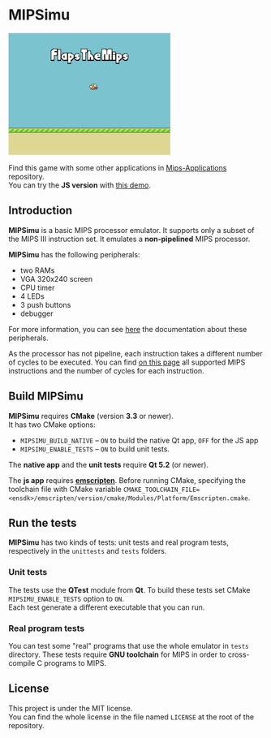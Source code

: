 # MIPSimu

![](docs/flapsthemips.gif)

Find this game with some other applications in [Mips-Applications][apps]
repository.  
You can try the **JS version** with [this demo][js-demo].



## Introduction

**MIPSimu** is a basic MIPS processor emulator. It supports only a subset of the
MIPS III instruction set. It emulates a **non-pipelined** MIPS processor.

**MIPSimu** has the following peripherals:
- two RAMs
- VGA 320x240 screen
- CPU timer
- 4 LEDs
- 3 push buttons
- debugger

For more information, you can see [here][mips-periphs] the documentation about
these peripherals.

As the processor has not pipeline, each instruction takes a different number of
cycles to be executed. You can find [on this page][mips-inst] all supported MIPS
instructions and the number of cycles for each instruction.



## Build MIPSimu

**MIPSimu** requires **CMake** (version **3.3** or newer).  
It has two CMake options:

- `MIPSIMU_BUILD_NATIVE` – `ON` to build the native Qt app, `OFF` for the JS app
- `MIPSIMU_ENABLE_TESTS` – `ON` to build unit tests.

The **native app** and the **unit tests** require **Qt 5.2** (or newer).

The **js app** requires **[emscripten][emscripten]**. Before running CMake,
specifying the toolchain file with CMake variable
`CMAKE_TOOLCHAIN_FILE=<ensdk>/emscripten/version/cmake/Modules/Platform/Emscripten.cmake`.



## Run the tests

**MIPSimu** has two kinds of tests: unit tests and real program tests, respectively
in the `unittests` and `tests` folders.


### Unit tests

The tests use the **QTest** module from **Qt**. To build these tests set CMake
`MIPSIMU_ENABLE_TESTS` option to `ON`.  
Each test generate a different executable that you can run.


### Real program tests

You can test some "real" programs that use the whole emulator in `tests` directory.
These tests require **GNU toolchain** for MIPS in order to cross-compile C programs
to MIPS.



## License

This project is under the MIT license.  
You can find the whole license in the file named `LICENSE` at the root of the
repository.



[mips-periphs]: docs/peripherals.md
[mips-inst]: docs/instructions.md

[js-demo]: http://parksprojets.github.io/MIPSimu
[apps]: https://github.com/ParksProjets/Mips-Applications
[emscripten]: http://kripken.github.io/emscripten-site/index.html
